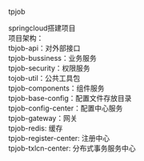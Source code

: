 tpjob

springcloud搭建项目  
项目架构：  
tbjob-api：对外部接口  
tpjob-bussiness：业务服务  
    tpjob-security：权限服务  
    tojob-util：公共工具包  
tpjob-components：组件服务  
    tpjob-base-config：配置文件存放目录  
    tpjob-config-center：配置中心服务  
    tpjob-gateway：网关  
    tpjob-redis: 缓存  
    tpjob-register-center: 注册中心  
    tpjob-txlcn-center: 分布式事务服务中心  
